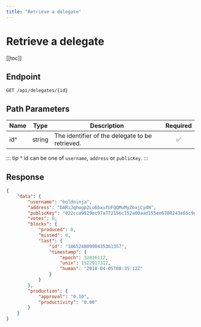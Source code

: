 ```yaml
---
title: "Retrieve a delegate"
---
```


# Retrieve a delegate

[[toc]]

## Endpoint

```
GET /api/delegates/{id}
```

## Path Parameters

| Name  | Type   | Description                                     | Required           |
|-------|:------:|-------------------------------------------------|:------------------:|
| id^   | string | The identifier of the delegate to be retrieved. | :white_check_mark: |

::: tip
^ id can be one of `username`, `address` or `publicKey`.
:::

## Response

```json
{
    "data": {
        "username": "boldninja",
        "address": "DARiJqhogp2Lu6bxufUFQQMuMyZbxjCydN",
        "publicKey": "022cca9529ec97a772156c152a00aad155ee6708243e65c9d211a589cb5d43234d",
        "votes": 0,
        "blocks": {
            "produced": 0,
            "missed": 0,
            "last": {
                "id": "10652480998435361357",
                "timestamp": {
                    "epoch": 32816112,
                    "unix": 1522917312,
                    "human": "2018-04-05T08:35:12Z"
                }
            }
        },
        "production": {
            "approval": "0.10",
            "productivity": "0.00"
        }
    }
}
```
